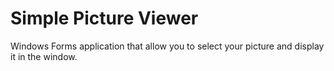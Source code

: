 # Simple Picture Viewer

Windows Forms application that allow you to select your picture and display it in the window.
